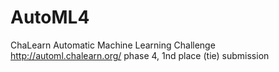 # AutoML4
ChaLearn Automatic Machine Learning Challenge http://automl.chalearn.org/ phase 4, 1nd place (tie) submission
